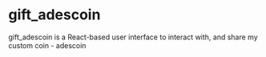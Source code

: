 # gift_adescoin

gift_adescoin is a React-based user interface to interact with, and share my custom coin - adescoin
